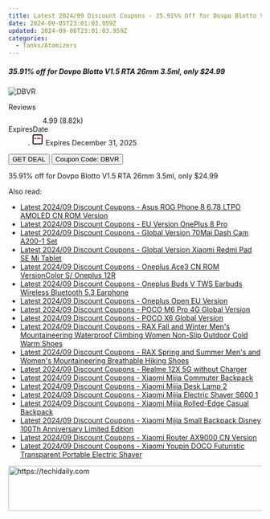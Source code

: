```yaml
---
title: Latest 2024/09 Discount Coupons - 35.91%% Off for Dovpo Blotto V1.5 RTA 26Mm 3.5Ml, only $24.99
date: 2024-09-05T23:01:03.959Z
updated: 2024-09-06T23:01:03.959Z
categories:
  - Tanks/Atomizers
---
```



<div class="max-w-4xl mx-auto grid grid-cols-1 lg:max-w-5xl lg:gap-x-20 lg:grid-cols-2">
  <div class="relative p-3 col-start-1 row-start-1 flex flex-col-reverse rounded-lg bg-gradient-to-t from-black/75 via-black/0 sm:bg-none sm:row-start-2 sm:p-0 lg:row-start-1">
    <h5 class="mt-1 text-lg font-semibold text-white sm:text-slate-900 md:text-2xl dark:sm:text-white">35.91% off for Dovpo Blotto V1.5 RTA 26mm 3.5ml, only $24.99</h5>
  </div>
  
  <div class="col-start-1 col-end-3 row-start-1 grid gap-4 sm:mb-6 sm:grid-cols-4 lg:col-start-2 lg:row-span-6 lg:row-end-6 lg:mb-0 lg:gap-6">
      <img src="https://static.shareasale.com/image/90958/deal/DovpoBlottoV1.png" onClick="javascript:window.open(decodeURIComponent('https%3A%2F%2Fwww.shareasale.com%2Fu.cfm%3Fd%3D872577%26m%3D90958%26u%3D4338022'), '_blank');void(0);" alt="DBVR" class="h-60 w-full rounded-lg object-cover sm:col-span-2 sm:h-52 lg:col-span-full" loading="lazy" />
    
  </div>
  <dl class="row-start-2 mt-4 flex items-center text-xs font-medium sm:row-start-3 sm:mt-1 md:mt-2.5 lg:row-start-2">
    <dt class="sr-only">Reviews</dt>
    <dd class="flex items-center text-indigo-600 dark:text-indigo-400">
      <svg width="24" height="24" fill="none" aria-hidden="true" class="mr-1 stroke-current dark:stroke-indigo-500">
        <path d="m12 5 2 5h5l-4 4 2.103 5L12 16l-5.103 3L9 14l-4-4h5l2-5Z" stroke-width="2" stroke-linecap="round" stroke-linejoin="round" />
      </svg>
      <span>4.99 <span class="font-normal text-slate-400">(8.82k)</span></span>
    </dd>
    <dt class="sr-only">ExpiresDate</dt>
    <dd class="flex items-center">
      <svg width="2" height="2" aria-hidden="true" fill="currentColor" class="mx-3 text-slate-300">
        <circle cx="1" cy="1" r="1" />
      </svg>
      <svg width="24" height="24" viewBox="0 0 24 24" fill="none" stroke="currentColor" stroke-width="2">
        <rect x="3" y="3" width="18" height="18" rx="2" fill="#fff" />
        <path d="M6 10L18 10" stroke="red" stroke-width="2" fill="none" />
        <path d="M10 6L10 18" stroke="#fff" stroke-width="2" fill="none" />
      </svg>
      Expires December 31, 2025    </dd>
  </dl>
  <div class="col-start-1 row-start-3 mt-4 self-center sm:col-start-2 sm:row-span-2 sm:row-start-2 sm:mt-0 lg:col-start-1 lg:row-start-3 lg:row-end-4 lg:mt-6">
    <button type="button" onClick="javascript:window.open(decodeURIComponent('https%3A%2F%2Fwww.shareasale.com%2Fu.cfm%3Fd%3D872577%26m%3D90958%26u%3D4338022'), '_blank');void(0);" class="rounded-lg bg-red-600 px-3 py-2 text-sm font-medium leading-6 text-white">GET DEAL</button>
    <button type="button" onClick="javascript:window.open(decodeURIComponent('https%3A%2F%2Fwww.shareasale.com%2Fu.cfm%3Fd%3D872577%26m%3D90958%26u%3D4338022'), '_blank');void(0);" class="border-dashed border-2 border-indigo-600 bg-green-100 text-sm leading-6 font-medium py-2 px-3 rounded-lg">Coupon Code: DBVR</button>
  </div>
  <p class="col-start-1 mt-4 text-sm leading-6 sm:col-span-2 lg:col-span-1 lg:row-start-4 lg:mt-6 dark:text-slate-400">
    35.91% off for Dovpo Blotto V1.5 RTA 26mm 3.5ml, only $24.99 
  </p>
</div>
<span class="atpl-alsoreadstyle">Also read:</span>
<div><ul>
<li><a href="https://coupons.techidaily.com/coupon-1118023-share-97331-sale/"><u>Latest 2024/09 Discount Coupons - Asus ROG Phone 8 6.78 LTPO AMOLED CN ROM Version</u></a></li>
<li><a href="https://coupons.techidaily.com/coupon-1118024-share-97331-sale/"><u>Latest 2024/09 Discount Coupons - EU Version OnePlus 8 Pro</u></a></li>
<li><a href="https://coupons.techidaily.com/coupon-1118034-share-97331-sale/"><u>Latest 2024/09 Discount Coupons - Global Version 70Mai Dash Cam A200-1 Set</u></a></li>
<li><a href="https://coupons.techidaily.com/coupon-1118032-share-97331-sale/"><u>Latest 2024/09 Discount Coupons - Global Version Xiaomi Redmi Pad SE Mi Tablet</u></a></li>
<li><a href="https://coupons.techidaily.com/coupon-1118033-share-97331-sale/"><u>Latest 2024/09 Discount Coupons - Oneplus Ace3 CN ROM VersionColor S/ Oneplus 12R</u></a></li>
<li><a href="https://coupons.techidaily.com/coupon-1118025-share-97331-sale/"><u>Latest 2024/09 Discount Coupons - Oneplus Buds V TWS Earbuds Wireless Bluetooth 5.3 Earphone</u></a></li>
<li><a href="https://coupons.techidaily.com/coupon-1118028-share-97331-sale/"><u>Latest 2024/09 Discount Coupons - Oneplus Open EU Version</u></a></li>
<li><a href="https://coupons.techidaily.com/coupon-1118039-share-97331-sale/"><u>Latest 2024/09 Discount Coupons - POCO M6 Pro 4G Global Version</u></a></li>
<li><a href="https://coupons.techidaily.com/coupon-1118040-share-97331-sale/"><u>Latest 2024/09 Discount Coupons - POCO X6 Global Version</u></a></li>
<li><a href="https://coupons.techidaily.com/coupon-1118038-share-97331-sale/"><u>Latest 2024/09 Discount Coupons - RAX Fall and Winter Men's Mountaineering Waterproof Climbing Women Non-Slip Outdoor Cold Warm Shoes</u></a></li>
<li><a href="https://coupons.techidaily.com/coupon-1118031-share-97331-sale/"><u>Latest 2024/09 Discount Coupons - RAX Spring and Summer Men's and Women's Mountaineering Breathable Hiking Shoes</u></a></li>
<li><a href="https://coupons.techidaily.com/coupon-1118027-share-97331-sale/"><u>Latest 2024/09 Discount Coupons - Realme 12X 5G without Charger</u></a></li>
<li><a href="https://coupons.techidaily.com/coupon-1118035-share-97331-sale/"><u>Latest 2024/09 Discount Coupons - Xiaomi Mijia Commuter Backpack</u></a></li>
<li><a href="https://coupons.techidaily.com/coupon-1118041-share-97331-sale/"><u>Latest 2024/09 Discount Coupons - Xiaomi Mijia Desk Lamp 2</u></a></li>
<li><a href="https://coupons.techidaily.com/coupon-1118029-share-97331-sale/"><u>Latest 2024/09 Discount Coupons - Xiaomi Mijia Electric Shaver S600 1</u></a></li>
<li><a href="https://coupons.techidaily.com/coupon-1118036-share-97331-sale/"><u>Latest 2024/09 Discount Coupons - Xiaomi Mijia Rolled-Edge Casual Backpack</u></a></li>
<li><a href="https://coupons.techidaily.com/coupon-1118037-share-97331-sale/"><u>Latest 2024/09 Discount Coupons - Xiaomi Mijia Small Backpack Disney 100Th Anniversary Limited Edition</u></a></li>
<li><a href="https://coupons.techidaily.com/coupon-1118026-share-97331-sale/"><u>Latest 2024/09 Discount Coupons - Xiaomi Router AX9000 CN Version</u></a></li>
<li><a href="https://coupons.techidaily.com/coupon-1118030-share-97331-sale/"><u>Latest 2024/09 Discount Coupons - Xiaomi Youpin DOCO Futuristic Transparent Portable Electric Shaver</u></a></li>
</ul></div>

<ins class="adsbygoogle"
      style="display:block"
      data-ad-client="ca-pub-7571918770474297"
      data-ad-slot="8358498916"
      data-ad-format="auto"
      data-full-width-responsive="true"></ins>
<!-- affiliate ads begin -->
<a href="https://ephamedtechinc.pxf.io/c/5597632/2120863/26400?prodsku=Mercury" target="_top" id="2120863">
  <img src="//a.impactradius-go.com/display-ad/26400-2120863" border="0" alt="https://techidaily.com" width="728" height="90"/>
</a>
<img height="0" width="0" src="https://ephamedtechinc.pxf.io/i/5597632/2120863/26400?prodsku=Mercury" style="position:absolute;visibility:hidden;" border="0" />
<!-- affiliate ads end -->